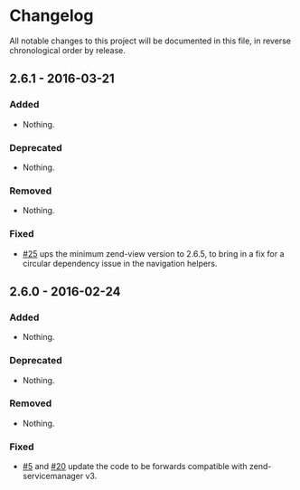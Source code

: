 # Changelog

All notable changes to this project will be documented in this file, in reverse chronological order by release.

## 2.6.1 - 2016-03-21

### Added

- Nothing.

### Deprecated

- Nothing.

### Removed

- Nothing.

### Fixed

- [#25](https://github.com/zendframework/zend-navigation/pull/25) ups the
  minimum zend-view version to 2.6.5, to bring in a fix for a circular
  dependency issue in the navigation helpers.

## 2.6.0 - 2016-02-24

### Added

- Nothing.

### Deprecated

- Nothing.

### Removed

- Nothing.

### Fixed

- [#5](https://github.com/zendframework/zend-navigation/pull/5) and
  [#20](https://github.com/zendframework/zend-navigation/pull/20) update the
  code to be forwards compatible with zend-servicemanager v3.
